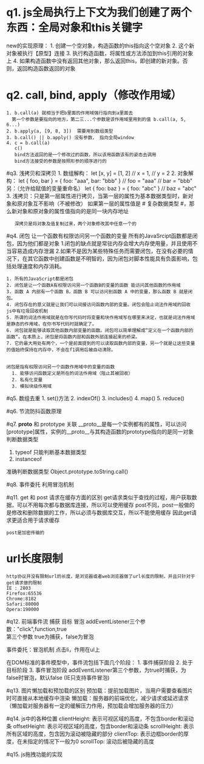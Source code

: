 # q1. js全局执行上下文为我们创建了两个东西：全局对象和this关键字
  new的实现原理：
    1. 创建一个空对象，构造函数的this指向这个空对象
    2. 这个新对象被执行【原型】连接
    3. 执行构造函数，将属性或方法添加到this引用的对象上
    4. 如果构造函数中没有返回其他对象，那么返回this，即创建的新对象。否则，返回构造函数返回的对象

# q2. call, bind, apply（修改作用域）
    1. b.call(a) 就相当于把b里面的作用域强行指向到a里面去
      第一个参数是要指向的地方，第二三...个参数是该作用域里用到的值 b.call(a, 5, 6...)
    2. b.apply(a, [9, 8, 3])  需要用到数组类型 
    3. b.call() || b.apply() 没有参数， 指向全局window
    4. c = b.call(a)
       c()
       bind方法返回的是一个修改过的函数，所以该用函数该有的姿态去调用
       bind方法接受的参数是按照形参的顺序进行的
    
#q3. 浅拷贝和深拷贝
    1. 数组解构：
      let [x, y] = [1, 2]
      // x = 1,
      // y = 2
    2. 对象解构：
      let { foo, bar } = { foo: "aaa", bar: "bbb" }
      // foo = "aaa"
      // bar = "bbb"
      另：（允许给赋值的变量重命名）
      let { foo: baz } = { foo: "abc" }
      // baz = "abc"
    3. 浅拷贝：只是第一层属性进行拷贝，当第一层的属性为基本数据类型时，新对象和原对象互不影响（不被修改）
       如果第一层的属性值是 # 复杂数据类型 #，那么新对象和原对象的属性值指向的是同一块内存地址

       深拷贝是将对象及值复制过来，两个对象修改其中任意一个的

#q4. 闭包
    让一个函数有权限访问另一个函数的变量
    所有的JavaSrcipt函数都是闭包，因为他们都是对象
    1.闭包的缺点就是常驻内存会增大内存使用量，并且使用不当容易造成内存泄漏
		2.如果不是因为某些特殊任务而需要闭包，在没有必要的情况下，在其它函数中创建函数是不明智的，因为闭包对脚本性能具有负面影响，包括处理速度和内存消耗。 

    1. 所有的JavaScript都是闭包
    2. 闭包是让一个函数A有权限访问另一个函数B的变量的函数 能访问其他函数的作用域
    3. 函数 A 内部有一个函数 B，函数 B 可以访问到函数 A 中的变量，那么函数 B 就是闭包。
    4. 闭包存在的意义就是让我们可以间接访问函数内部的变量。闭包会阻止词法作用域的回收 js中有垃圾回收机制
    5. 所谓的词法作用域就是在你写代码时将变量和块作用域写在哪里来决定，也就是词法作用域是静态的作用域，在你书写代码时就确定了。
    6. 闭包就是能够读取其他函数内部变量的函数。闭包可以简单理解成“定义在一个函数内部的函数“。在本质上，闭包是将函数内部和函数外部连接起来的桥梁。
    7. 它的最大用处有两个，一个是前面提到的可以读取函数内部的变量，另一个就是让这些变量的值始终保持在内存中，不会在f1调用后被自动清除。


    闭包是指有权限访问另一个函数作用域中的变量的函数
      1. 能够访问函数定义是所在的词法作用域（阻止其被回收）
      2. 私有化变量
      3. 模拟块级作用域

#q5. 数组去重
    1. set()方法
    2. indexOf()
    3. includes()
    4. map()
    5. reduce()

#q6. 节流防抖函数原理

#q7. __proto__ 和 prototype 关联
   __proto__是每一个实例都有的属性，可以访问[prototype]属性，实例的__proto__与其构造函数的prototype指向的是同一对象
判断数据类型
  1. typeof  只能判断基本数据类型
  2. instanceof

准确判断数据类型
  Object.prototype.toString.call()

#q8. 事件委托
利用冒泡机制

#q11. get 和 post 请求在缓存方面的区别
    get请求类似于查找的过程，用户获取数据，可以不用每次都与数据库连接，所以可以使用缓存
    post不同，post一般做的是修改和删除数据的工作，所以必须与数据库交互，所以不能使用缓存
    因此get请求更适合用于请求缓存

    post是加密传输的
# url长度限制
    http协议并没有限制url的长度，是浏览器或者web浏览器做了url长度的限制，并且只针对于get请求做的限制
    IE : 2803
    Firefox:65536
    Chrome:8182
    Safari:80000
    Opera:190000

#q12. 前端事件流
捕获 目标 冒泡
addEventListener三个参数："click",function,true    
第三个参数  true为捕获，false为冒泡

事件委托：冒泡机制  点击li，作用在ul上

  在DOM标准的事件模型中，事件流包括下面几个阶段：
    1. 事件捕获阶段
    2. 处于目标阶段
    3. 事件冒泡阶段
  addEventListener第三个参数，为true时捕获，为false时冒泡，默认false (IE只支持事件冒泡)

#q13. 图片懒加载和预加载的区别
    预加载：提前加载图片，当用户需要查看图片时可直接从本地缓存中渲染
    懒加载：服务器的前端优化，减少请求或延迟请求
    （懒加载对服务器有一定的缓解压力作用，预加载会增加服务器的压力）

#q14. js中的各种位置
    clientHeight: 表示可视区域的高度，不包含border和滚动条
    offsetHeight: 表示可视区域的高度，包含border和滚动条
    scrollHeight: 表示所有区域的高度，包含因为滚动被隐藏的部分
    clientTop: 表示边框border的厚度，在未指定的情况下一般为0
    scrollTop: 滚动后被隐藏的高度

#q15. js拖拽功能的实现
    